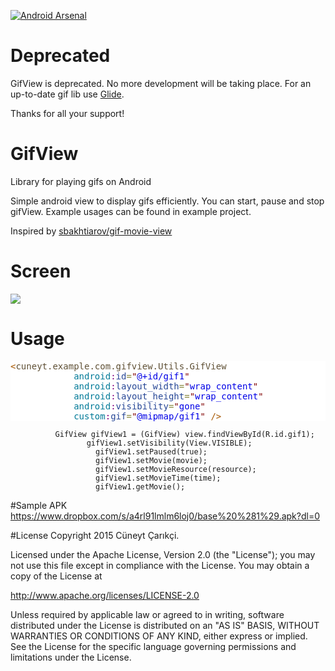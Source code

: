 [![Android Arsenal](https://img.shields.io/badge/Android%20Arsenal-GifView-green.svg?style=true)](https://android-arsenal.com/details/1/2968)
# Deprecated 
GifView is deprecated. No more development will be taking place. For an up-to-date gif lib use <a href = "https://github.com/bumptech/glide">Glide</a>.

Thanks for all your support!
# GifView
Library for playing gifs on Android

Simple android view to display gifs efficiently. You can start, pause and stop gifView. Example usages can be found in example project.

Inspired by <a href = "https://github.com/sbakhtiarov/gif-movie-view">sbakhtiarov/gif-movie-view</a>
# Screen
<img src = "https://media.giphy.com/media/26tPsYL5hA4IEGAfu/giphy.gif"></img>
# Usage
 <pre style='color:#000000;background:#ffffff;'><span style='color:#a65700; '>&lt;</span><span style='color:#5f5035; '>cuneyt.example.com.gifview.Utils.GifView</span>
            <span style='color:#007997; '>android</span><span style='color:#800080; '>:</span><span style='color:#274796; '>id</span><span style='color:#808030; '>=</span><span style='color:#800000; '>"</span><span style='color:#0000e6; '>@+id/gif1</span><span style='color:#800000; '>"</span>
            <span style='color:#007997; '>android</span><span style='color:#800080; '>:</span><span style='color:#274796; '>layout_width</span><span style='color:#808030; '>=</span><span style='color:#800000; '>"</span><span style='color:#0000e6; '>wrap_content</span><span style='color:#800000; '>"</span>
            <span style='color:#007997; '>android</span><span style='color:#800080; '>:</span><span style='color:#274796; '>layout_height</span><span style='color:#808030; '>=</span><span style='color:#800000; '>"</span><span style='color:#0000e6; '>wrap_content</span><span style='color:#800000; '>"</span>
            <span style='color:#007997; '>android</span><span style='color:#800080; '>:</span><span style='color:#274796; '>visibility</span><span style='color:#808030; '>=</span><span style='color:#800000; '>"</span><span style='color:#0000e6; '>gone</span><span style='color:#800000; '>"</span>
            <span style='color:#007997; '>custom</span><span style='color:#800080; '>:</span><span style='color:#274796; '>gif</span><span style='color:#808030; '>=</span><span style='color:#800000; '>"</span><span style='color:#0000e6; '>@mipmap/gif1</span><span style='color:#800000; '>"</span> <span style='color:#a65700; '>/></span>
</pre>
            
              GifView gifView1 = (GifView) view.findViewById(R.id.gif1);
                     gifView1.setVisibility(View.VISIBLE);
                       gifView1.setPaused(true);
                       gifView1.setMovie(movie);
                       gifView1.setMovieResource(resource);
                       gifView1.setMovieTime(time);
                       gifView1.getMovie();
                       
#Sample APK
https://www.dropbox.com/s/a4rl91lmlm6loj0/base%20%281%29.apk?dl=0


#License
Copyright 2015 Cüneyt Çarıkçi.

Licensed under the Apache License, Version 2.0 (the "License");
you may not use this file except in compliance with the License.
You may obtain a copy of the License at

   http://www.apache.org/licenses/LICENSE-2.0

Unless required by applicable law or agreed to in writing, software
distributed under the License is distributed on an "AS IS" BASIS,
WITHOUT WARRANTIES OR CONDITIONS OF ANY KIND, either express or implied.
See the License for the specific language governing permissions and
limitations under the License.
